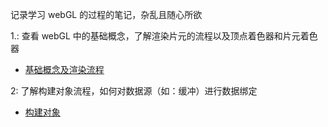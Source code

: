 记录学习  webGL 的过程的笔记，杂乱且随心所欲

1.: 查看 webGL 中的基础概念，了解渲染片元的流程以及顶点着色器和片元着色器
- [基础概念及渲染流程](./%E6%B8%B2%E6%9F%93%E6%B5%81%E7%A8%8B.md)

2: 了解构建对象流程，如何对数据源（如：缓冲）进行数据绑定
- [构建对象](./%E6%9E%84%E5%BB%BA%E5%AF%B9%E8%B1%A1.md)